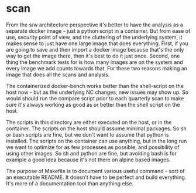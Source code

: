 # scan

From the s/w architecture perspective it's better to have the analysis as a separate docker image - just a python script in a container.
But from ease of use, security point of view, and the cluttering of the underlying system, it makes sense to just have one large image that does everything.
First, if you are going to save and then import a docker image because that's the only way to get the image there, then it's best to do it just once.
Second, one thing the benchmark tests for is how many images are on the system and every image we add counts towards that.
For these two reasons making an image that does all the scans and analysis.

The containerized docker-bench works better than the shell-script on the host now - but as the underlying NC changes, new issues may show up.
So would should run the compare script prior to each quarterly scan to make sure it's always working as good as or better than the shell script on the host.

The scripts in this directory are either executed on the host, or in the container. The scripts on the host should assume minimal packages.
So sh or bash scripts are fine, but we don't want to assume that python is installed. The scripts on the container can use anything, but in
the long run we want to optimize for as few processes as possible, and possibility of using other images. So sh and python are fine, but
avoiding bash is for example a good idea because it's not there on alpine based images.

The purpose of Makefile is to document various useful command - sort of an executable README. It doesn't have to be perfect and build everything.
It's more of a documentation tool than anything else.
